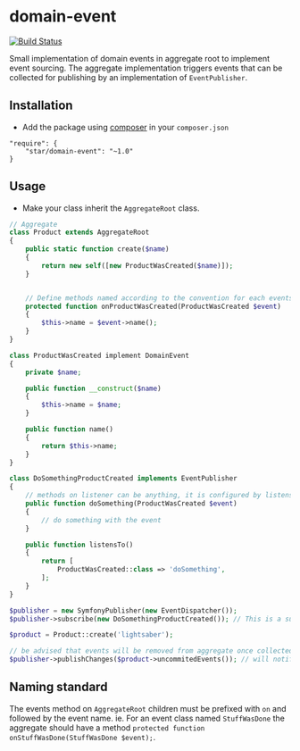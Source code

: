 # domain-event

[![Build Status](https://travis-ci.org/yvoyer/domain-event.svg)](https://travis-ci.org/yvoyer/domain-event)

Small implementation of domain events in aggregate root to implement event sourcing.
The aggregate implementation triggers events that can be collected for publishing
by an implementation of `EventPublisher`.

## Installation

* Add the package using [composer](https://getcomposer.org/) in your `composer.json`

```
"require": {
    "star/domain-event": "~1.0"
}
```

## Usage

* Make your class inherit the `AggregateRoot` class.

```php
// Aggregate
class Product extends AggregateRoot
{
    public static function create($name)
    {
        return new self([new ProductWasCreated($name)]);
    }


    // Define methods named according to the convention for each events.
    protected function onProductWasCreated(ProductWasCreated $event)
    {
        $this->name = $event->name();
    }
}

class ProductWasCreated implement DomainEvent
{
    private $name;

    public function __construct($name)
    {
        $this->name = $name;
    }

    public function name()
    {
        return $this->name;
    }
}

class DoSomethingProductCreated implements EventPublisher
{
    // methods on listener can be anything, it is configured by listensTo
    public function doSomething(ProductWasCreated $event)
    {
        // do something with the event
    }

    public function listensTo()
    {
        return [
            ProductWasCreated::class => 'doSomething',
        ];
    }
}
```

```php
$publisher = new SymfonyPublisher(new EventDispatcher());
$publisher->subscribe(new DoSomethingProductCreated()); // This is a subscriber that listens to the ProductWasCreated event

$product = Product::create('lightsaber');

// be advised that events will be removed from aggregate once collected, to avoid republishing the same event twice
$publisher->publishChanges($product->uncommitedEvents()); // will notify the listener and call the DoSomethingProductCreated::doSomething() method
```

## Naming standard

The events method on `AggregateRoot` children must be prefixed with `on` and followed by
the event name. ie. For an event class named `StuffWasDone` the aggregate should have a method
`protected function onStuffWasDone(StuffWasDone $event);`.
